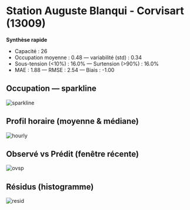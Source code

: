 # Station Auguste Blanqui - Corvisart (13009)

**Synthèse rapide**
- Capacité : 26
- Occupation moyenne : 0.48 — variabilité (std) : 0.34
- Sous-tension (<10%) : 16.0% — Surtension (>90%) : 16.0%
- MAE : 1.88 — RMSE : 2.54 — Biais : -1.00

## Occupation — sparkline
![sparkline](../assets/figs/stations/13009/sparkline.png)

## Profil horaire (moyenne & médiane)
![hourly](../assets/figs/stations/13009/hourly.png)

## Observé vs Prédit (fenêtre récente)
![ovsp](../assets/figs/stations/13009/obs_vs_pred.png)

## Résidus (histogramme)
![resid](../assets/figs/stations/13009/residual_hist.png)